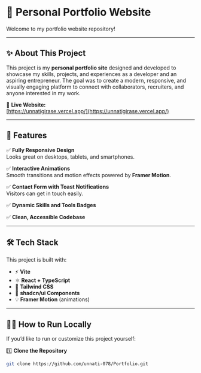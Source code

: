 # 🌟 Personal Portfolio Website

Welcome to my portfolio website repository!

---

## ✨ About This Project

This project is my **personal portfolio site** designed and developed to showcase my skills, projects, and experiences as a developer and an aspiring entrepreneur. The goal was to create a modern, responsive, and visually engaging platform to connect with collaborators, recruiters, and anyone interested in my work.

🔗 **Live Website:**  
[https://unnatigirase.vercel.app/](https://unnatigirase.vercel.app/)

---

## 🚀 Features

✅ **Fully Responsive Design**  
Looks great on desktops, tablets, and smartphones.

✅ **Interactive Animations**  
Smooth transitions and motion effects powered by **Framer Motion**.

✅ **Contact Form with Toast Notifications**  
Visitors can get in touch easily.

✅ **Dynamic Skills and Tools Badges**

✅ **Clean, Accessible Codebase**

---

## 🛠️ Tech Stack

This project is built with:

- ⚡ **Vite**
- ⚛️ **React + TypeScript**
- 🎨 **Tailwind CSS**
- 🧩 **shadcn/ui Components**
- 💡 **Framer Motion** (animations)

---

## 🧑‍💻 How to Run Locally

If you’d like to run or customize this project yourself:

1️⃣ **Clone the Repository**
```bash
git clone https://github.com/unnati-078/Portfolio.git
